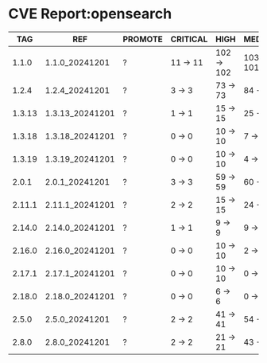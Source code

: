 # CVE Report:opensearch
|  TAG   |       REF       | PROMOTE | CRITICAL |    HIGH    |   MEDIUM   |   LOW    | UNKNOWN |
|--------|-----------------|---------|----------|------------|------------|----------|---------|
| 1.1.0  | 1.1.0_20241201  | ?       | 11 -> 11 | 102 -> 102 | 103 -> 101 | 13 -> 13 | 0 -> 0  |
| 1.2.4  | 1.2.4_20241201  | ?       | 3 -> 3   | 73 -> 73   | 84 -> 82   | 9 -> 9   | 0 -> 0  |
| 1.3.13 | 1.3.13_20241201 | ?       | 1 -> 1   | 15 -> 15   | 25 -> 23   | 3 -> 3   | 0 -> 0  |
| 1.3.18 | 1.3.18_20241201 | ?       | 0 -> 0   | 10 -> 10   | 7 -> 5     | 0 -> 0   | 0 -> 0  |
| 1.3.19 | 1.3.19_20241201 | ?       | 0 -> 0   | 10 -> 10   | 4 -> 4     | 0 -> 0   | 0 -> 0  |
| 2.0.1  | 2.0.1_20241201  | ?       | 3 -> 3   | 59 -> 59   | 60 -> 58   | 10 -> 10 | 0 -> 0  |
| 2.11.1 | 2.11.1_20241201 | ?       | 2 -> 2   | 15 -> 15   | 24 -> 22   | 3 -> 3   | 0 -> 0  |
| 2.14.0 | 2.14.0_20241201 | ?       | 1 -> 1   | 9 -> 9     | 9 -> 7     | 2 -> 2   | 0 -> 0  |
| 2.16.0 | 2.16.0_20241201 | ?       | 0 -> 0   | 10 -> 10   | 2 -> 0     | 0 -> 0   | 0 -> 0  |
| 2.17.1 | 2.17.1_20241201 | ?       | 0 -> 0   | 10 -> 10   | 0 -> 0     | 0 -> 0   | 0 -> 0  |
| 2.18.0 | 2.18.0_20241201 | ?       | 0 -> 0   | 6 -> 6     | 0 -> 0     | 0 -> 0   | 0 -> 0  |
| 2.5.0  | 2.5.0_20241201  | ?       | 2 -> 2   | 41 -> 41   | 54 -> 52   | 12 -> 12 | 0 -> 0  |
| 2.8.0  | 2.8.0_20241201  | ?       | 2 -> 2   | 21 -> 21   | 43 -> 41   | 8 -> 8   | 0 -> 0  |
